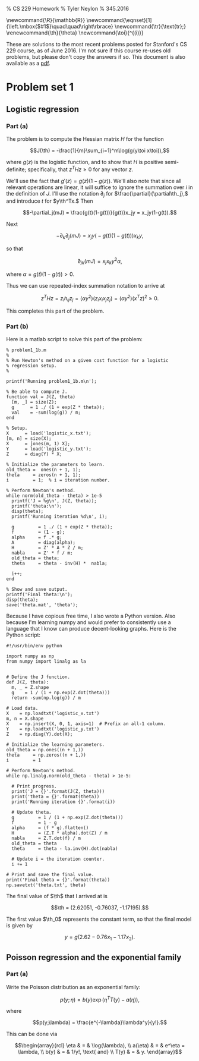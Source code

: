 % CS 229 Homework
% Tyler Neylon
% 345.2016

\newcommand{\R}{\mathbb{R}}
\newcommand{\eqnset}[1]{\left.\mbox{$#1$}\quad\quad\right\rbrace}
\newcommand{\tr}{\text{tr}\;}
\renewcommand{\th}{\theta}
\newcommand{\toi}{^{(i)}}

These are solutions to the most recent problems posted for Stanford's
CS 229 course, as of June 2016. I'm not sure if this course re-uses old
problems, but please don't copy the answers if so.
This document is also available as a
[pdf](http://tylerneylon.com/notes/cs229/cs229hw.pdf).

# Problem set 1

## Logistic regression

### Part (a)

The problem is to compute the Hessian matrix $H$ for the function

$$J(\th) = -\frac{1}{m}\sum_{i=1}^m\log(g(y\toi x\toi)),$$

where $g(z)$ is the logistic function,
and to show that $H$ is positive semi-definite; specifically, that
$z^THz\ge 0$ for any vector $z.$

We'll use the fact that $g'(z) = g(z)(1-g(z)).$
We'll also note that since all relevant operations are linear, it will suffice
to ignore the summation over $i$ in the definition of $J.$
I'll use the notation $\partial_j$ for $\frac{\partial}{\partial\th_j},$
and introduce $t$ for $y\th^Tx.$
Then

$$-\partial_j(mJ) = \frac{g(t)(1-g(t))}{g(t)}x_jy = x_jy(1-g(t)).$$

Next

$$-\partial_k\partial_j(mJ) = x_jy\big(-g(t)(1-g(t))\big)x_ky,$$

so that

$$\partial_{jk}(mJ) = x_jx_ky^2\alpha,$$

where $\alpha = g(t)(1-g(t)) > 0.$

Thus we can use repeated-index summation notation to arrive at

$$z^THz = z_ih_{ij}z_j = (\alpha y^2)(z_ix_ix_jz_j)
        = (\alpha y^2)(x^Tz)^2 \ge 0.$$

This completes this part of the problem.

### Part (b)

Here is a matlab script to solve this part of the problem:

~~~
% problem1_1b.m
%
% Run Newton's method on a given cost function for a logistic
% regression setup.
%

printf('Running problem1_1b.m\n');

% Be able to compute J.
function val = J(Z, theta)
  [m, _] = size(Z);
  g      = 1 ./ (1 + exp(Z * theta));
  val    = -sum(log(g)) / m;
end

% Setup.
X      = load('logistic_x.txt');
[m, n] = size(X);
X      = [ones(m, 1) X];
Y      = load('logistic_y.txt');
Z      = diag(Y) * X;

% Initialize the parameters to learn.
old_theta =  ones(n + 1, 1);
theta     = zeros(n + 1, 1);
i         = 1;  % i = iteration number.

% Perform Newton's method.
while norm(old_theta - theta) > 1e-5
  printf('J = %g\n', J(Z, theta));
  printf('theta:\n');
  disp(theta);
  printf('Running iteration %d\n', i);

  g         = 1 ./ (1 + exp(Z * theta));
  f         = (1 - g);
  alpha     = f .* g;
  A         = diag(alpha);
  H         = Z' * A * Z / m;
  nabla     = Z' * f / m;
  old_theta = theta;
  theta     = theta - inv(H) *  nabla;

  i++;
end

% Show and save output.
printf('Final theta:\n');
disp(theta);
save('theta.mat', 'theta');
~~~

Because I have copious free time, I also wrote a Python
version. Also because I'm learning numpy and would prefer to
consistently use a language that I know can produce decent-looking
graphs. Here is the Python script:

~~~
#!/usr/bin/env python

import numpy as np
from numpy import linalg as la


# Define the J function.
def J(Z, theta):
  m, _ = Z.shape
  g    = 1 / (1 + np.exp(Z.dot(theta)))
  return -sum(np.log(g)) / m

# Load data.
X    = np.loadtxt('logistic_x.txt')
m, n = X.shape
X    = np.insert(X, 0, 1, axis=1)  # Prefix an all-1 column.
Y    = np.loadtxt('logistic_y.txt')
Z    = np.diag(Y).dot(X);

# Initialize the learning parameters.
old_theta = np.ones((n + 1,))
theta     = np.zeros((n + 1,))
i         = 1

# Perform Newton's method.
while np.linalg.norm(old_theta - theta) > 1e-5:

  # Print progress.
  print('J = {}'.format(J(Z, theta)))
  print('theta = {}'.format(theta))
  print('Running iteration {}'.format(i))

  # Update theta.
  g         = 1 / (1 + np.exp(Z.dot(theta)))
  f         = 1 - g
  alpha     = (f * g).flatten()
  H         = (Z.T * alpha).dot(Z) / m
  nabla     = Z.T.dot(f) / m
  old_theta = theta
  theta     = theta - la.inv(H).dot(nabla)

  # Update i = the iteration counter.
  i += 1

# Print and save the final value.
print('Final theta = {}'.format(theta))
np.savetxt('theta.txt', theta)
~~~

The final value of $\th$ that I arrived at is

$$\th = (2.62051, -0.76037, -1.17195).$$

The first value $\th_0$ represents the constant term, so that the final model is
given by

$$y = g(2.62 - 0.76x_1 - 1.17x_2).$$

## Poisson regression and the exponential family

### Part (a)

Write the Poisson distribution as an exponential family:

$$p(y;\eta) = b(y)\exp\big(\eta^T T(y) - a(\eta)\big),$$

where

$$p(y;\lambda) = \frac{e^{-\lambda}\lambda^y}{y!}.$$

This can be done via

$$\begin{array}{rcl}
\eta & = & \log(\lambda), \\
a(\eta) & = & e^\eta = \lambda, \\
b(y) & = & 1/y!, \text{ and} \\
T(y) & = & y.
\end{array}$$
